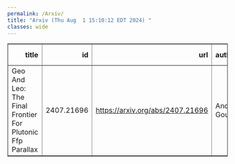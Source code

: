 ```yaml
---
permalink: /Arxiv/
title: "Arxiv (Thu Aug  1 15:10:12 EDT 2024) "
classes: wide
---
```

<table border="1" class="dataframe">
  <thead>
    <tr style="text-align: right;">
      <th>title</th>
      <th>id</th>
      <th>url</th>
      <th>authors</th>
      <th>Local Authors</th>
    </tr>
  </thead>
  <tbody>
    <tr>
      <td>Geo And Leo: The Final Frontier For Plutonic Ffp Parallax</td>
      <td>2407.21696</td>
      <td><a href="https://arxiv.org/abs/2407.21696" target="_blank">https://arxiv.org/abs/2407.21696</a></td>
      <td>Andrew Gould</td>
      <td>Andrew Gould</td>
    </tr>
  </tbody>
</table>